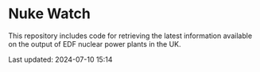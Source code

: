 # Nuke Watch

This repository includes code for retrieving the latest information available on the output of EDF nuclear power plants in the UK.

Last updated: 2024-07-10 15:14
